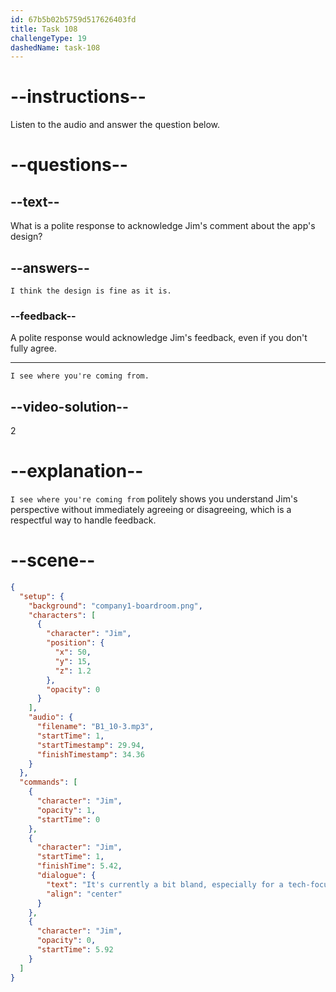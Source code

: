```yaml
---
id: 67b5b02b5759d517626403fd
title: Task 108
challengeType: 19
dashedName: task-108
---
```


<!-- SPEAKING -->

<!-- (audio) Jim: It's currently a bit bland, especially for a tech-focused app. What do you think? -->

# --instructions--

Listen to the audio and answer the question below.

# --questions--

## --text--

What is a polite response to acknowledge Jim's comment about the app's design?

## --answers--

`I think the design is fine as it is.`

### --feedback--

A polite response would acknowledge Jim's feedback, even if you don't fully agree.

---

`I see where you're coming from.`

## --video-solution--

2

# --explanation--

`I see where you're coming from` politely shows you understand Jim's perspective without immediately agreeing or disagreeing, which is a respectful way to handle feedback.

# --scene--

```json
{
  "setup": {
    "background": "company1-boardroom.png",
    "characters": [
      {
        "character": "Jim",
        "position": {
          "x": 50,
          "y": 15,
          "z": 1.2
        },
        "opacity": 0
      }
    ],
    "audio": {
      "filename": "B1_10-3.mp3",
      "startTime": 1,
      "startTimestamp": 29.94,
      "finishTimestamp": 34.36
    }
  },
  "commands": [
    {
      "character": "Jim",
      "opacity": 1,
      "startTime": 0
    },
    {
      "character": "Jim",
      "startTime": 1,
      "finishTime": 5.42,
      "dialogue": {
        "text": "It's currently a bit bland, especially for a tech-focused app. What do you think?",
        "align": "center"
      }
    },
    {
      "character": "Jim",
      "opacity": 0,
      "startTime": 5.92
    }
  ]
}
```
